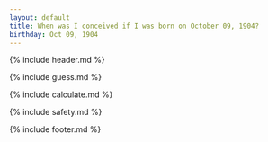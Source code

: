 ```yaml
---
layout: default
title: When was I conceived if I was born on October 09, 1904?
birthday: Oct 09, 1904
---
```


{% include header.md %}

{% include guess.md %}

{% include calculate.md %}

{% include safety.md %}

{% include footer.md %}



